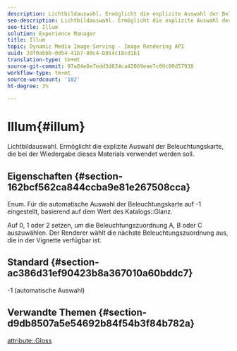 ```yaml
---
description: Lichtbildauswahl. Ermöglicht die explizite Auswahl der Beleuchtungskarte, die bei der Wiedergabe dieses Materials verwendet werden soll.
seo-description: Lichtbildauswahl. Ermöglicht die explizite Auswahl der Beleuchtungskarte, die bei der Wiedergabe dieses Materials verwendet werden soll.
seo-title: Illum
solution: Experience Manager
title: Illum
topic: Dynamic Media Image Serving - Image Rendering API
uuid: 2df0abbb-0d54-41b7-80c4-b914c18cd1b1
translation-type: tm+mt
source-git-commit: 97a84e8e7edd3d834ca42069eae7c09c00d57938
workflow-type: tm+mt
source-wordcount: '102'
ht-degree: 3%

---
```



# Illum{#illum}

Lichtbildauswahl. Ermöglicht die explizite Auswahl der Beleuchtungskarte, die bei der Wiedergabe dieses Materials verwendet werden soll.

## Eigenschaften {#section-162bcf562ca844ccba9e81e267508cca}

Enum. Für die automatische Auswahl der Beleuchtungskarte auf -1 eingestellt, basierend auf dem Wert des Katalogs::Glanz.

Auf 0, 1 oder 2 setzen, um die Beleuchtungszuordnung A, B oder C auszuwählen. Der Renderer wählt die nächste Beleuchtungszuordnung aus, die in der Vignette verfügbar ist.

## Standard {#section-ac386d31ef90423b8a367010a60bddc7}

-1 (automatische Auswahl)

## Verwandte Themen {#section-d9db8507a5e54692b84f54b3f84b782a}

[attribute::Gloss](../../../../../ir-api/material-cat/image-rendering-api-ref/c-ir-material-catalog/c-ir-material-data-reference/r-ir-cat-gloss.md#reference-5277f62a67e2408ab94699aa712f1eeb)

